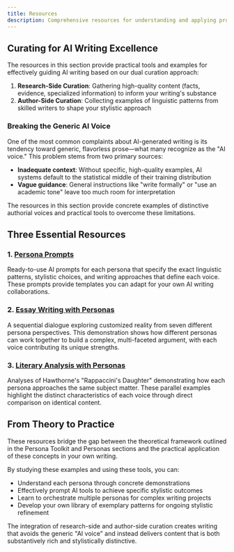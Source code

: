 ```yaml
---
title: Resources
description: Comprehensive resources for understanding and applying prose personas in AI-assisted writing
---
```


## Curating for AI Writing Excellence

The resources in this section provide practical tools and examples for effectively guiding AI writing based on our dual curation approach:

1. **Research-Side Curation**: Gathering high-quality content (facts, evidence, specialized information) to inform your writing's substance
2. **Author-Side Curation**: Collecting examples of linguistic patterns from skilled writers to shape your stylistic approach

### Breaking the Generic AI Voice

One of the most common complaints about AI-generated writing is its tendency toward generic, flavorless prose—what many recognize as the "AI voice." This problem stems from two primary sources:

- **Inadequate context**: Without specific, high-quality examples, AI systems default to the statistical middle of their training distribution
- **Vague guidance**: General instructions like "write formally" or "use an academic tone" leave too much room for interpretation

The resources in this section provide concrete examples of distinctive authorial voices and practical tools to overcome these limitations.

## Three Essential Resources

### 1. [Persona Prompts](/resources/persona-prompts/)
Ready-to-use AI prompts for each persona that specify the exact linguistic patterns, stylistic choices, and writing approaches that define each voice. These prompts provide templates you can adapt for your own AI writing collaborations.

### 2. [Essay Writing with Personas](/resources/essay-writing/)
A sequential dialogue exploring customized reality from seven different persona perspectives. This demonstration shows how different personas can work together to build a complex, multi-faceted argument, with each voice contributing its unique strengths.

### 3. [Literary Analysis with Personas](/resources/literary-analysis/)
Analyses of Hawthorne's "Rappaccini's Daughter" demonstrating how each persona approaches the same subject matter. These parallel examples highlight the distinct characteristics of each voice through direct comparison on identical content.

## From Theory to Practice

These resources bridge the gap between the theoretical framework outlined in the Persona Toolkit and Personas sections and the practical application of these concepts in your own writing.

By studying these examples and using these tools, you can:
- Understand each persona through concrete demonstrations
- Effectively prompt AI tools to achieve specific stylistic outcomes
- Learn to orchestrate multiple personas for complex writing projects
- Develop your own library of exemplary patterns for ongoing stylistic refinement

The integration of research-side and author-side curation creates writing that avoids the generic "AI voice" and instead delivers content that is both substantively rich and stylistically distinctive.